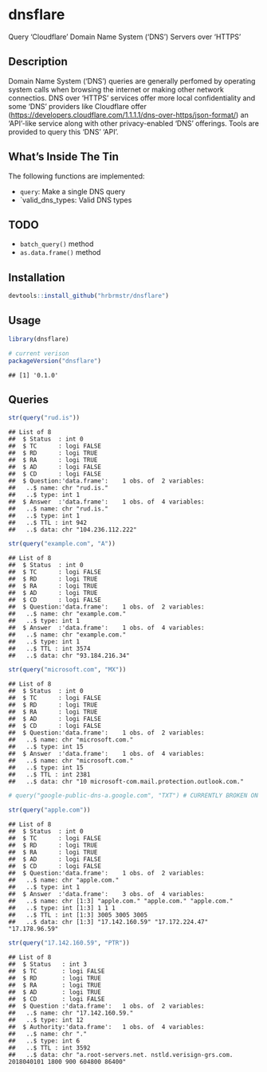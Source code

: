 
# dnsflare

Query ‘Cloudflare’ Domain Name System (‘DNS’) Servers over ‘HTTPS’

## Description

Domain Name System (‘DNS’) queries are generally perfomed by operating
system calls when browsing the internet or making other network
connectios. DNS over ‘HTTPS’ services offer more local confidentiality
and some ‘DNS’ providers like Cloudflare offer
(<https://developers.cloudflare.com/1.1.1.1/dns-over-https/json-format/>)
an ‘API’-like service along with other privacy-enabled ‘DNS’ offerings.
Tools are provided to query this ‘DNS’ ‘API’.

## What’s Inside The Tin

The following functions are implemented:

  - `query`: Make a single DNS query
  - \`valid\_dns\_types: Valid DNS types

## TODO

  - `batch_query()` method
  - `as.data.frame()` method

## Installation

``` r
devtools::install_github("hrbrmstr/dnsflare")
```

## Usage

``` r
library(dnsflare)

# current verison
packageVersion("dnsflare")
```

    ## [1] '0.1.0'

## Queries

``` r
str(query("rud.is"))
```

    ## List of 8
    ##  $ Status  : int 0
    ##  $ TC      : logi FALSE
    ##  $ RD      : logi TRUE
    ##  $ RA      : logi TRUE
    ##  $ AD      : logi FALSE
    ##  $ CD      : logi FALSE
    ##  $ Question:'data.frame':    1 obs. of  2 variables:
    ##   ..$ name: chr "rud.is."
    ##   ..$ type: int 1
    ##  $ Answer  :'data.frame':    1 obs. of  4 variables:
    ##   ..$ name: chr "rud.is."
    ##   ..$ type: int 1
    ##   ..$ TTL : int 942
    ##   ..$ data: chr "104.236.112.222"

``` r
str(query("example.com", "A")) 
```

    ## List of 8
    ##  $ Status  : int 0
    ##  $ TC      : logi FALSE
    ##  $ RD      : logi TRUE
    ##  $ RA      : logi TRUE
    ##  $ AD      : logi TRUE
    ##  $ CD      : logi FALSE
    ##  $ Question:'data.frame':    1 obs. of  2 variables:
    ##   ..$ name: chr "example.com."
    ##   ..$ type: int 1
    ##  $ Answer  :'data.frame':    1 obs. of  4 variables:
    ##   ..$ name: chr "example.com."
    ##   ..$ type: int 1
    ##   ..$ TTL : int 3574
    ##   ..$ data: chr "93.184.216.34"

``` r
str(query("microsoft.com", "MX"))
```

    ## List of 8
    ##  $ Status  : int 0
    ##  $ TC      : logi FALSE
    ##  $ RD      : logi TRUE
    ##  $ RA      : logi TRUE
    ##  $ AD      : logi FALSE
    ##  $ CD      : logi FALSE
    ##  $ Question:'data.frame':    1 obs. of  2 variables:
    ##   ..$ name: chr "microsoft.com."
    ##   ..$ type: int 15
    ##  $ Answer  :'data.frame':    1 obs. of  4 variables:
    ##   ..$ name: chr "microsoft.com."
    ##   ..$ type: int 15
    ##   ..$ TTL : int 2381
    ##   ..$ data: chr "10 microsoft-com.mail.protection.outlook.com."

``` r
# query("google-public-dns-a.google.com", "TXT") # CURRENTLY BROKEN ON CLOUDFLARE'S END

str(query("apple.com"))
```

    ## List of 8
    ##  $ Status  : int 0
    ##  $ TC      : logi FALSE
    ##  $ RD      : logi TRUE
    ##  $ RA      : logi TRUE
    ##  $ AD      : logi FALSE
    ##  $ CD      : logi FALSE
    ##  $ Question:'data.frame':    1 obs. of  2 variables:
    ##   ..$ name: chr "apple.com."
    ##   ..$ type: int 1
    ##  $ Answer  :'data.frame':    3 obs. of  4 variables:
    ##   ..$ name: chr [1:3] "apple.com." "apple.com." "apple.com."
    ##   ..$ type: int [1:3] 1 1 1
    ##   ..$ TTL : int [1:3] 3005 3005 3005
    ##   ..$ data: chr [1:3] "17.142.160.59" "17.172.224.47" "17.178.96.59"

``` r
str(query("17.142.160.59", "PTR"))
```

    ## List of 8
    ##  $ Status   : int 3
    ##  $ TC       : logi FALSE
    ##  $ RD       : logi TRUE
    ##  $ RA       : logi TRUE
    ##  $ AD       : logi TRUE
    ##  $ CD       : logi FALSE
    ##  $ Question :'data.frame':   1 obs. of  2 variables:
    ##   ..$ name: chr "17.142.160.59."
    ##   ..$ type: int 12
    ##  $ Authority:'data.frame':   1 obs. of  4 variables:
    ##   ..$ name: chr "."
    ##   ..$ type: int 6
    ##   ..$ TTL : int 3592
    ##   ..$ data: chr "a.root-servers.net. nstld.verisign-grs.com. 2018040101 1800 900 604800 86400"
